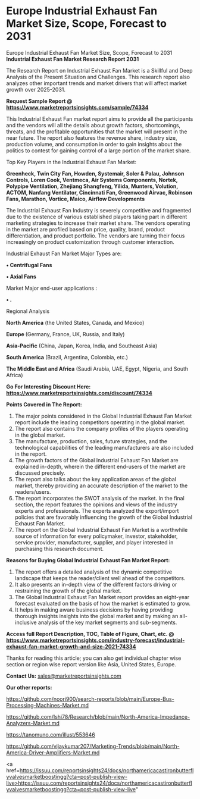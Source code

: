 # Europe Industrial Exhaust Fan Market Size, Scope, Forecast to 2031
Europe Industrial Exhaust Fan Market Size, Scope, Forecast to 2031
<strong>Industrial Exhaust Fan Market Research Report 2031</strong>

The Research Report on Industrial Exhaust Fan Market is a Skillful and Deep Analysis of the Present Situation and Challenges. This research report also analyzes other important trends and market drivers that will affect market growth over 2025-2031.

<strong>Request Sample Report @ <a href=https://www.marketreportsinsights.com/sample/74334>https://www.marketreportsinsights.com/sample/74334</a></strong>

This Industrial Exhaust Fan market report aims to provide all the participants and the vendors will all the details about growth factors, shortcomings, threats, and the profitable opportunities that the market will present in the near future. The report also features the revenue share, industry size, production volume, and consumption in order to gain insights about the politics to contest for gaining control of a large portion of the market share.

Top Key Players in the Industrial Exhaust Fan Market:

<strong>Greenheck, Twin City Fan, Howden, Systemair, Soler & Palau, Johnson Controls, Loren Cook, Ventmeca, Air Systems Components, Nortek, Polypipe Ventilation, Zhejiang Shangfeng, Yilida, Munters, Volution, ACTOM, Nanfang Ventilator, Cincinnati Fan, Greenwood Airvac, Robinson Fans, Marathon, Vortice, Maico, Airflow Developments</strong>

The Industrial Exhaust Fan Industry is severely competitive and fragmented due to the existence of various established players taking part in different marketing strategies to increase their market share. The vendors operating in the market are profiled based on price, quality, brand, product differentiation, and product portfolio. The vendors are turning their focus increasingly on product customization through customer interaction.

Industrial Exhaust Fan Market Major Types are:

<strong>• Centrifugal Fans

• Axial Fans</strong>

Market Major end-user applications :

<strong>• .</strong>

Regional Analysis

</u><strong><b>North America</b></strong> (the United States, Canada, and Mexico)

<strong><b>Europe </b></strong>(Germany, France, UK, Russia, and Italy)

<strong><b>Asia-Pacific</b></strong> (China, Japan, Korea, India, and Southeast Asia)

<strong><b>South America</b></strong> (Brazil, Argentina, Colombia, etc.)

<strong><b>The Middle East and Africa</b></strong> (Saudi Arabia, UAE, Egypt, Nigeria, and South Africa)

<strong>Go For Interesting Discount Here: <a href=https://www.marketreportsinsights.com/discount/74334>https://www.marketreportsinsights.com/discount/74334</a></strong>

<strong>Points Covered in The Report:</strong>
<ol>
  <li>The major points considered in the Global Industrial Exhaust Fan Market report include the leading competitors operating in the global market.</li>
  <li>The report also contains the company profiles of the players operating in the global market.</li>
  <li>The manufacture, production, sales, future strategies, and the technological capabilities of the leading manufacturers are also included in the report.</li>
  <li>The growth factors of the Global Industrial Exhaust Fan Market are explained in-depth, wherein the different end-users of the market are discussed precisely.</li>
  <li>The report also talks about the key application areas of the global market, thereby providing an accurate description of the market to the readers/users.</li>
  <li>The report incorporates the SWOT analysis of the market. In the final section, the report features the opinions and views of the industry experts and professionals. The experts analyzed the export/import policies that are favorably influencing the growth of the Global Industrial Exhaust Fan Market.</li>
  <li>The report on the Global Industrial Exhaust Fan Market is a worthwhile source of information for every policymaker, investor, stakeholder, service provider, manufacturer, supplier, and player interested in purchasing this research document.</li>
</ol>
<strong>Reasons for Buying Global Industrial Exhaust Fan Market Report:</strong>

<ol>
  <li>The report offers a detailed analysis of the dynamic competitive landscape that keeps the reader/client well ahead of the competitors.</li>
  <li>It also presents an in-depth view of the different factors driving or restraining the growth of the global market.</li>
  <li>The Global Industrial Exhaust Fan Market report provides an eight-year forecast evaluated on the basis of how the market is estimated to grow.</li>
  <li>It helps in making aware business decisions by having providing thorough insights insights into the global market and by making an all-inclusive analysis of the key market segments and sub-segments.</li>
</ol>
<strong>Access full Report Description, TOC, Table of Figure, Chart, etc. @ <a href=https://www.marketreportsinsights.com/industry-forecast/industrial-exhaust-fan-market-growth-and-size-2021-74334>https://www.marketreportsinsights.com/industry-forecast/industrial-exhaust-fan-market-growth-and-size-2021-74334</a></strong>


Thanks for reading this article; you can also get individual chapter wise section or region wise report version like Asia, United States, Europe.

<strong>Contact Us:</strong>
sales@marketreportsinsights.com

<strong>Our other reports:</strong>

<a href=https://github.com/noori900/search-reports/blob/main/Europe-Bus-Processing-Machines-Market.md>https://github.com/noori900/search-reports/blob/main/Europe-Bus-Processing-Machines-Market.md</a>

<a href=https://github.com/Ishi78/Research/blob/main/North-America-Impedance-Analyzers-Market.md>https://github.com/Ishi78/Research/blob/main/North-America-Impedance-Analyzers-Market.md</a>

<a href=https://tanomuno.com/illust/553646>https://tanomuno.com/illust/553646</a>

<a href=https://github.com/vijaykumar207/Marketing-Trends/blob/main/North-America-Driver-Amplifiers-Market.md>https://github.com/vijaykumar207/Marketing-Trends/blob/main/North-America-Driver-Amplifiers-Market.md</a>

<a href=https://issuu.com/reportsinsights24/docs/northamericacastironbutterflyvalvesmarketboostingg?cta=post-publish-view-live>https://issuu.com/reportsinsights24/docs/northamericacastironbutterflyvalvesmarketboostingg?cta=post-publish-view-live</a>"
